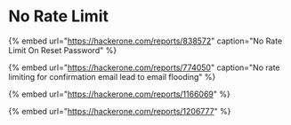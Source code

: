 # No Rate Limit

{% embed url="https://hackerone.com/reports/838572" caption="No Rate Limit On Reset Password" %}



{% embed url="https://hackerone.com/reports/774050" caption="No rate limiting for confirmation email lead to email flooding" %}

{% embed url="https://hackerone.com/reports/1166069" %}

{% embed url="https://hackerone.com/reports/1206777" %}










